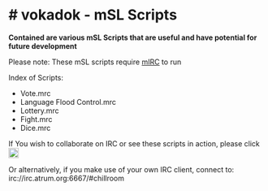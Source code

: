 <h1># vokadok - mSL Scripts</h1>

<p><strong>Contained are various mSL Scripts that are useful and have potential for future development</strong></p> 

<p>Please note: These mSL scripts require <a href="https://www.mirc.co.uk/">mIRC</a> to run</p>
 
Index of Scripts:

<ul>
  <li>Vote.mrc</li>
  <li>Language Flood Control.mrc</li>
  <li>Lottery.mrc</li>
  <li>Fight.mrc</li>
  <li>Dice.mrc</li>
</ul>

If You wish to collaborate on IRC or see these scripts in action, please click
<a href="https://www.irccloud.com/invite?channel=%23ChillRoom&amp;hostname=irc.atrum.org&amp;port=6697&amp;ssl=1" target="_blank"><img src="https://img.shields.io/badge/IRC-%23ChillRoom-1e72ff.svg?style=plastic"  height="20"></a>

Or alternatively, if you make use of your own IRC client, connect to: irc://irc.atrum.org:6667/#chillroom
